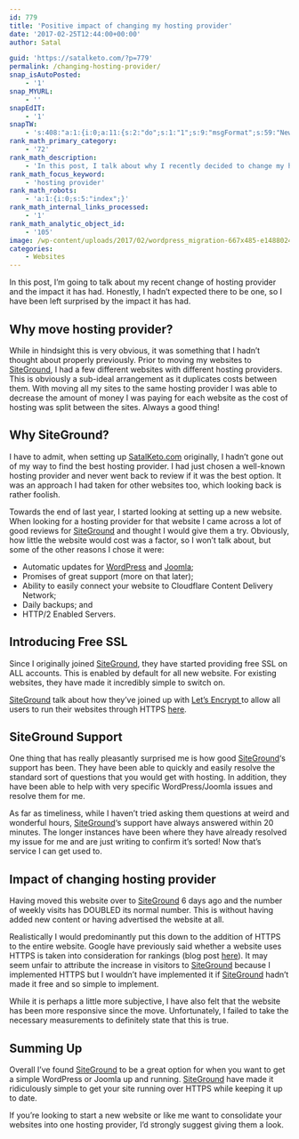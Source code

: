 ```yaml
---
id: 779
title: 'Positive impact of changing my hosting provider'
date: '2017-02-25T12:44:00+00:00'
author: Satal

guid: 'https://satalketo.com/?p=779'
permalink: /changing-hosting-provider/
snap_isAutoPosted:
    - '1'
snap_MYURL:
    - ''
snapEdIT:
    - '1'
snapTW:
    - 's:408:"a:1:{i:0;a:11:{s:2:"do";s:1:"1";s:9:"msgFormat";s:59:"New post (%TITLE%) has been published on %SITENAME% - %URL%";s:8:"attchImg";s:1:"1";s:9:"isAutoImg";s:1:"A";s:8:"imgToUse";s:0:"";s:9:"isAutoURL";s:1:"A";s:8:"urlToUse";s:0:"";s:8:"isPosted";s:1:"1";s:4:"pgID";s:18:"835470485878108160";s:7:"postURL";s:55:"https://twitter.com/SatalKeto/status/835470485878108160";s:5:"pDate";s:19:"2017-02-25 12:44:21";}}";'
rank_math_primary_category:
    - '72'
rank_math_description:
    - 'In this post, I talk about why I recently decided to change my hosting provider to SiteGround and the positive impact it has had on my website.'
rank_math_focus_keyword:
    - 'hosting provider'
rank_math_robots:
    - 'a:1:{i:0;s:5:"index";}'
rank_math_internal_links_processed:
    - '1'
rank_math_analytic_object_id:
    - '105'
image: /wp-content/uploads/2017/02/wordpress_migration-667x485-e1488024160337-1.jpg
categories:
    - Websites
---
```


In this post, I’m going to talk about my recent change of hosting provider and the impact it has had. Honestly, I hadn’t expected there to be one, so I have been left surprised by the impact it has had.

## Why move hosting provider?

While in hindsight this is very obvious, it was something that I hadn’t thought about properly previously. Prior to moving my websites to [SiteGround](https://samjenkins.com/SiteGround), I had a few different websites with different hosting providers. This is obviously a sub-ideal arrangement as it duplicates costs between them. With moving all my sites to the same hosting provider I was able to decrease the amount of money I was paying for each website as the cost of hosting was split between the sites. Always a good thing!

## Why SiteGround?

I have to admit, when setting up [SatalKeto.com](https://samjenkins.com) originally, I hadn’t gone out of my way to find the best hosting provider. I had just chosen a well-known hosting provider and never went back to review if it was the best option. It was an approach I had taken for other websites too, which looking back is rather foolish.

Towards the end of last year, I started looking at setting up a new website. When looking for a hosting provider for that website I came across a lot of good reviews for [SiteGround](https://samjenkins.com/SiteGround) and thought I would give them a try. Obviously, how little the website would cost was a factor, so I won’t talk about, but some of the other reasons I chose it were:

- Automatic updates for [WordPress](https://www.siteground.co.uk/tutorials/wordpress/siteground-autoupdate.htm) and [Joomla](https://www.siteground.co.uk/tutorials/joomla/joomla-autoupdate.htm);
- Promises of great support (more on that later);
- Ability to easily connect your website to Cloudflare Content Delivery Network;
- Daily backups; and
- HTTP/2 Enabled Servers.

## Introducing Free SSL

Since I originally joined [SiteGround](https://samjenkins.com/SiteGround), they have started providing free SSL on ALL accounts. This is enabled by default for all new website. For existing websites, they have made it incredibly simple to switch on.

[SiteGround](https://samjenkins.com/SiteGround) talk about how they’ve joined up with [Let’s Encrypt ](https://letsencrypt.org/)to allow all users to run their websites through HTTPS [here](https://www.siteground.com/blog/lets-encrypt/).

## SiteGround Support

One thing that has really pleasantly surprised me is how good [SiteGround](https://samjenkins.com/SiteGround)‘s support has been. They have been able to quickly and easily resolve the standard sort of questions that you would get with hosting. In addition, they have been able to help with very specific WordPress/Joomla issues and resolve them for me.

As far as timeliness, while I haven’t tried asking them questions at weird and wonderful hours, [SiteGround](https://samjenkins.com/SiteGround)‘s support have always answered within 20 minutes. The longer instances have been where they have already resolved my issue for me and are just writing to confirm it’s sorted! Now that’s service I can get used to.

## Impact of changing hosting provider

Having moved this website over to [SiteGround](https://samjenkins.com/SiteGround) 6 days ago and the number of weekly visits has DOUBLED its normal number. This is without having added new content or having advertised the website at all.

Realistically I would predominantly put this down to the addition of HTTPS to the entire website. Google have previously said whether a website uses HTTPS is taken into consideration for rankings (blog post [here](https://webmasters.googleblog.com/2014/08/https-as-ranking-signal.html)). It may seem unfair to attribute the increase in visitors to [SiteGround](https://samjenkins.com/SiteGround) because I implemented HTTPS but I wouldn’t have implemented it if [SiteGround](https://samjenkins.com/SiteGround) hadn’t made it free and so simple to implement.

While it is perhaps a little more subjective, I have also felt that the website has been more responsive since the move. Unfortunately, I failed to take the necessary measurements to definitely state that this is true.

## Summing Up

Overall I’ve found [SiteGround](https://samjenkins.com/SiteGround) to be a great option for when you want to get a simple WordPress or Joomla up and running. [SiteGround](https://samjenkins.com/SiteGround) have made it ridiculously simple to get your site running over HTTPS while keeping it up to date.

If you’re looking to start a new website or like me want to consolidate your websites into one hosting provider, I’d strongly suggest giving them a look.